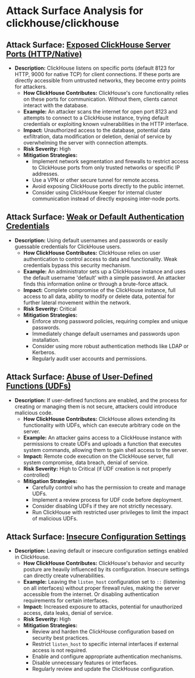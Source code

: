 # Attack Surface Analysis for clickhouse/clickhouse

## Attack Surface: [Exposed ClickHouse Server Ports (HTTP/Native)](./attack_surfaces/exposed_clickhouse_server_ports__httpnative_.md)

*   **Description:** ClickHouse listens on specific ports (default 8123 for HTTP, 9000 for native TCP) for client connections. If these ports are directly accessible from untrusted networks, they become entry points for attackers.
    *   **How ClickHouse Contributes:** ClickHouse's core functionality relies on these ports for communication. Without them, clients cannot interact with the database.
    *   **Example:** An attacker scans the internet for open port 8123 and attempts to connect to a ClickHouse instance, trying default credentials or exploiting known vulnerabilities in the HTTP interface.
    *   **Impact:** Unauthorized access to the database, potential data exfiltration, data modification or deletion, denial of service by overwhelming the server with connection attempts.
    *   **Risk Severity:** High
    *   **Mitigation Strategies:**
        *   Implement network segmentation and firewalls to restrict access to ClickHouse ports from only trusted networks or specific IP addresses.
        *   Use a VPN or other secure tunnel for remote access.
        *   Avoid exposing ClickHouse ports directly to the public internet.
        *   Consider using ClickHouse Keeper for internal cluster communication instead of directly exposing inter-node ports.

## Attack Surface: [Weak or Default Authentication Credentials](./attack_surfaces/weak_or_default_authentication_credentials.md)

*   **Description:** Using default usernames and passwords or easily guessable credentials for ClickHouse users.
    *   **How ClickHouse Contributes:** ClickHouse relies on user authentication to control access to data and functionality. Weak credentials bypass this security mechanism.
    *   **Example:** An administrator sets up a ClickHouse instance and uses the default username 'default' with a simple password. An attacker finds this information online or through a brute-force attack.
    *   **Impact:** Complete compromise of the ClickHouse instance, full access to all data, ability to modify or delete data, potential for further lateral movement within the network.
    *   **Risk Severity:** Critical
    *   **Mitigation Strategies:**
        *   Enforce strong password policies, requiring complex and unique passwords.
        *   Immediately change default usernames and passwords upon installation.
        *   Consider using more robust authentication methods like LDAP or Kerberos.
        *   Regularly audit user accounts and permissions.

## Attack Surface: [Abuse of User-Defined Functions (UDFs)](./attack_surfaces/abuse_of_user-defined_functions__udfs_.md)

*   **Description:** If user-defined functions are enabled, and the process for creating or managing them is not secure, attackers could introduce malicious code.
    *   **How ClickHouse Contributes:** ClickHouse allows extending its functionality with UDFs, which can execute arbitrary code on the server.
    *   **Example:** An attacker gains access to a ClickHouse instance with permissions to create UDFs and uploads a function that executes system commands, allowing them to gain shell access to the server.
    *   **Impact:** Remote code execution on the ClickHouse server, full system compromise, data breach, denial of service.
    *   **Risk Severity:** High to Critical (if UDF creation is not properly controlled)
    *   **Mitigation Strategies:**
        *   Carefully control who has the permission to create and manage UDFs.
        *   Implement a review process for UDF code before deployment.
        *   Consider disabling UDFs if they are not strictly necessary.
        *   Run ClickHouse with restricted user privileges to limit the impact of malicious UDFs.

## Attack Surface: [Insecure Configuration Settings](./attack_surfaces/insecure_configuration_settings.md)

*   **Description:** Leaving default or insecure configuration settings enabled in ClickHouse.
    *   **How ClickHouse Contributes:** ClickHouse's behavior and security posture are heavily influenced by its configuration. Insecure settings can directly create vulnerabilities.
    *   **Example:** Leaving the `listen_host` configuration set to `::` (listening on all interfaces) without proper firewall rules, making the server accessible from the internet. Or disabling authentication requirements for certain interfaces.
    *   **Impact:**  Increased exposure to attacks, potential for unauthorized access, data leaks, denial of service.
    *   **Risk Severity:** High
    *   **Mitigation Strategies:**
        *   Review and harden the ClickHouse configuration based on security best practices.
        *   Restrict `listen_host` to specific internal interfaces if external access is not required.
        *   Enable and configure appropriate authentication mechanisms.
        *   Disable unnecessary features or interfaces.
        *   Regularly review and update the ClickHouse configuration.

